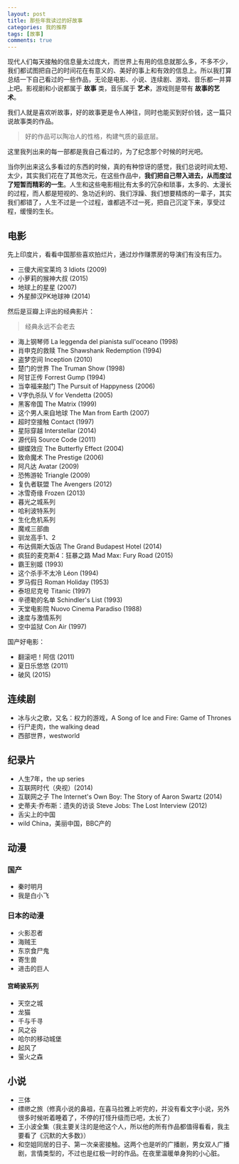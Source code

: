 ```yaml
---
layout: post
title: 那些年我读过的好故事
categories: 我的推荐
tags: [故事]
comments: true
---
```


现代人们每天接触的信息量太过庞大，而世界上有用的信息就那么多，不多不少，我们都试图把自己的时间花在有意义的、美好的事上和有效的信息上。所以我打算总结一下自己看过的一些作品，无论是电影、小说、连续剧、游戏、音乐都一并算上吧。影视剧和小说都属于 **故事** 类，音乐属于 **艺术**，游戏则是带有 **故事的艺术**。

我们人就是喜欢听故事，好的故事更是令人神往，同时也能买到好价钱，这一篇只说故事类的作品。

>好的作品可以陶冶人的性格，构建气质的最底层。

这里我列出来的每一部都是我自己看过的，为了纪念那个时候的时光吧。

当你列出来这么多看过的东西的时候，真的有种惊讶的感觉，我们总说时间太短、太少，其实我们花在了其他次元，在这些作品中，**我们把自己带入进去，从而度过了短暂而精彩的一生**。人生和这些电影相比有太多的冗杂和琐事，太多的、太漫长的过程，而人都是短视的、急功近利的、我们浮躁、我们想要精炼的一辈子，其实我们都错了，人生不过是一个过程，谁都逃不过一死，把自己沉淀下来，享受过程，缓慢的生长。


## 电影

先上印度片，看看中国那些喜欢拍烂片，通过炒作赚票房的导演们有没有压力。

- 三傻大闹宝莱坞 3 Idiots (2009)
- 小萝莉的猴神大叔 (2015)
- 地球上的星星 (2007)
- 外星醉汉PK地球神 (2014)

然后是豆瓣上评出的经典影片：

>经典永远不会老去

- 海上钢琴师 La leggenda del pianista sull'oceano (1998)
- 肖申克的救赎 The Shawshank Redemption (1994)
- 盗梦空间 Inception (2010)
- 楚门的世界 The Truman Show (1998)
- 阿甘正传 Forrest Gump (1994)
- 当幸福来敲门 The Pursuit of Happyness (2006)
- V字仇杀队 V for Vendetta (2005)
- 黑客帝国 The Matrix (1999)
- 这个男人来自地球 The Man from Earth (2007)
- 超时空接触 Contact (1997)
- 星际穿越 Interstellar (2014)
- 源代码 Source Code (2011)
- 蝴蝶效应 The Butterfly Effect (2004)
- 致命魔术 The Prestige (2006)
- 阿凡达 Avatar (2009)
- 恐怖游轮 Triangle (2009)
- 复仇者联盟 The Avengers (2012)
- 冰雪奇缘 Frozen (2013)
- 暮光之城系列
- 哈利波特系列
- 生化危机系列
- 魔戒三部曲
- 驯龙高手1、2
- 布达佩斯大饭店 The Grand Budapest Hotel (2014)
- 疯狂的麦克斯4：狂暴之路 Mad Max: Fury Road (2015)
- 霸王别姬 (1993)
- 这个杀手不太冷 Léon (1994)
- 罗马假日 Roman Holiday (1953)
- 泰坦尼克号 Titanic (1997)
- 辛德勒的名单 Schindler's List (1993)
- 天堂电影院 Nuovo Cinema Paradiso (1988)
- 速度与激情系列
- 空中监狱 Con Air (1997)

国产好电影：

- 翻滚吧！阿信 (2011)
- 夏日乐悠悠 (2011)
- 破风 (2015)

## 连续剧

- 冰与火之歌，又名：权力的游戏，A Song of Ice and Fire: Game of Thrones
- 行尸走肉，the walking dead
- 西部世界，westworld

## 纪录片

- 人生7年，the up series
- 互联网时代（央视）(2014)
- 互联网之子 The Internet's Own Boy: The Story of Aaron Swartz (2014)
- 史蒂夫·乔布斯：遗失的访谈 Steve Jobs: The Lost Interview (2012)
- 舌尖上的中国
- wild China，美丽中国，BBC产的


## 动漫

### 国产

- 秦时明月
- 我是白小飞

### 日本的动漫

- 火影忍者
- 海贼王
- 东京食尸鬼
- 寄生兽
- 进击的巨人

#### 宫崎骏系列

- 天空之城
- 龙猫
- 千与千寻
- 风之谷
- 哈尔的移动城堡
- 起风了
- 萤火之森

## 小说

- 三体
- 缥缈之旅（修真小说的鼻祖，在喜马拉雅上听完的，并没有看文字小说，另外很多时候听着睡着了，不停的打怪升级而已吧，太长了）
- 王小波全集（我主要关注的是他这个人，所以他的所有作品都值得看看，我主要看了《沉默的大多数》）
- 和空姐同居的日子、第一次亲密接触。这两个也是听的广播剧，男女双人广播剧，言情类型的，不过也是红极一时的作品。在夜里温暖单身狗的小心脏。
